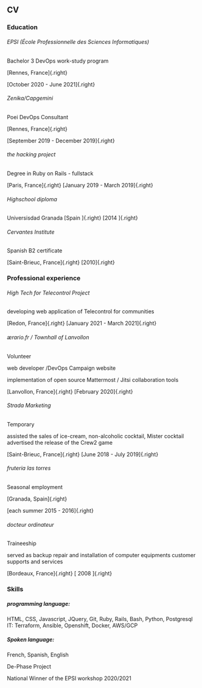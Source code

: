 ## CV

### Education

###### EPSI (École Professionnelle des Sciences Informatiques)

Bachelor 3 DevOps work-study program

[Rennes, France]{.right}

[October 2020 - June 2021]{.right}

###### Zenika/Capgemini

Poei DevOps Consultant

[Rennes, France]{.right}

[September 2019 - December 2019]{.right}

###### the hacking project

Degree in Ruby on Rails - fullstack

[Paris, France]{.right}
[January 2019 - March 2019]{.right}

###### Highschool diploma

Universisdad Granada
[Spain ]{.right}
[2014 ]{.right}

###### Cervantes Institute

Spanish B2 certificate

[Saint-Brieuc, France]{.right}
[2010]{.right}

### Professional experience

###### High Tech for Telecontrol Project

developing web application of Telecontrol for communities

[Redon, France]{.right}
[January 2021 - March 2021]{.right}

###### ærario.fr / Townhall of Lanvollon

Volunteer

web developer /DevOps Campaign website

implementation of open source Mattermost / Jitsi collaboration tools

[Lanvollon, France]{.right}
[February 2020]{.right}

###### Strada Marketing

Temporary

assisted the sales of ice-cream, non-alcoholic cocktail, Mister cocktail
advertised the release of the Crew2 game

[Saint-Brieuc, France]{.right}
[June 2018 - July 2019]{.right}

###### fruteria las torres

Seasonal employment

[Granada, Spain]{.right}

[each summer 2015 - 2016]{.right}

###### docteur ordinateur

Traineeship

served as backup
repair and installation of computer equipments
customer supports and services

[Bordeaux, France]{.right}
[ 2008 ]{.right}

### Skills

##### programming language:

HTML, CSS, Javascript, JQuery, Git, Ruby, Rails, Bash, Python, Postgresql
IT:
Terraform, Ansible, Openshift, Docker, AWS/GCP

##### Spoken language:

French, Spanish, English

De-Phase Project

National Winner of the EPSI workshop 2020/2021
